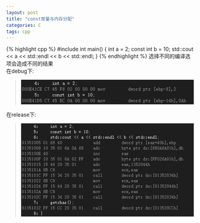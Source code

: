 ```yaml
---
layout: post
title: "const常量与内存分配"
categories: C
tags: cpp
---
```


{% highlight cpp %}
#include<iostream>
int main()
{
	int a = 2;
	const int b = 10;
	std::cout << a << std::endl << b << std::endl;
}
{% endhighlight %}
选择不同的编译选项会造成不同的结果  
在debug下:  
> ![debug](/assets/images/debug.png)  

在release下:  
> ![release](/assets/images/release.png)  

